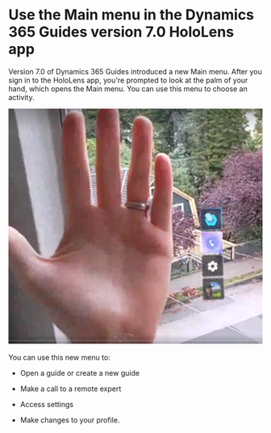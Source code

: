 

# Use the Main menu in the Dynamics 365 Guides version 7.0 HoloLens app

Version 7.0 of Dynamics 365 Guides introduced a new Main menu. After you sign in to the HoloLens app, you're prompted to look at the palm of your hand, which opens the Main menu. You can use this menu to choose an activity.

![Screen shot of hand and Main menu.](media/main-menu.PNG "Screen shot of hand and Main menu")

You can use this new menu to:

- Open a guide or create a new guide

- Make a call to a remote expert

- Access settings

- Make changes to your profile. 
